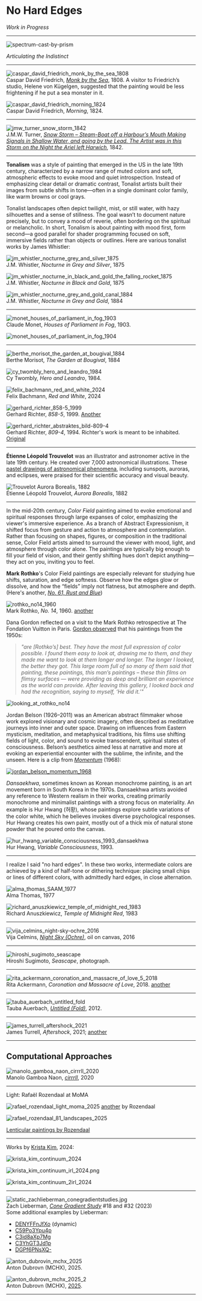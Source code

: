# No Hard Edges

*Work in Progress*

---

![spectrum-cast-by-prism](img/spectrum-cast-by-prism.jpg)

*Articulating the Indistinct*

<!--
An image that *is*, not one that depicts 
a photograph of math
fragment shader programmed as a felt field rather than a rendered object.
resisting literal interpretation
Compositional flatness (or shallow space)
Field-based logic (no hierarchy or figure/ground)
Built from small gestures: dots, strokes, dabs
Light, color, or texture emerge from accumulation
No “image of” — just image
-->


---

![caspar_david_friedrich_monk_by_the_sea_1808](img/caspar_david_friedrich_monk_by_the_sea_1808.jpg)<br />Caspar David Friedrich, [*Monk by the Sea*](https://en.wikipedia.org/wiki/The_Monk_by_the_Sea), 1808. A visitor to Friedrich’s studio, Helene von Kügelgen, suggested that the painting would be less frightening if he put a sea monster in it.![caspar_david_friedrich_morning_1824](img/caspar_david_friedrich_morning_1824.jpg)<br />Caspar David Friedrich, *Morning*, 1824.

---

![jmw_turner_snow_storm_1842](img/jmw_turner_snow_storm_1842.jpg)<br />J.M.W. Turner, [*Snow Storm – Steam-Boat off a Harbour’s Mouth Making Signals in Shallow Water, and going by the Lead. The Artist was in this Storm on the Night the Ariel left Harwich*](https://en.wikipedia.org/wiki/Snow_Storm:_Steam-Boat_off_a_Harbour%27s_Mouth), 1842.



---

**Tonalism** was a style of painting that emerged in the US in the late 19th century, characterized by a narrow range of muted colors and soft, atmospheric effects to evoke mood and quiet introspection. Instead of emphasizing clear detail or dramatic contrast, Tonalist artists built their images from subtle shifts in tone—often in a single dominant color family, like warm browns or cool grays.

Tonalist landscapes often depict twilight, mist, or still water, with hazy silhouettes and a sense of stillness. The goal wasn’t to document nature precisely, but to convey a mood of reverie, often bordering on the spiritual or melancholic. In short, Tonalism is about painting with mood first, form second—a good parallel for shader programming focused on soft, immersive fields rather than objects or outlines. Here are various tonalist works by James Whistler: 

![jm_whistler_nocturne_grey_and_silver_1875](img/jm_whistler_nocturne_grey_and_silver_1875.jpg)<br />J.M. Whistler, *Nocturne in Grey and Silver*, 1875

![jm_whistler_nocturne_in_black_and_gold_the_falling_rocket_1875](img/jm_whistler_nocturne_in_black_and_gold_the_falling_rocket_1875.jpg)<br />J.M. Whistler, *Nocturne in Black and Gold*, 1875

![jm_whistler_nocturne_grey_and_gold_canal_1884](img/jm_whistler_nocturne_grey_and_gold_canal_1884.jpg)<br />J.M. Whistler, *Nocturne in Grey and Gold*, 1884

---

![monet_houses_of_parliament_in_fog_1903](img/monet_houses_of_parliament_in_fog_1903.jpg)<br />Claude Monet, *Houses of Parliament in Fog*, 1903.

![monet_houses_of_parliament_in_fog_1904](img/monet_houses_of_parliament_in_fog_1904.jpg)

---

![berthe_morisot_the_garden_at_bougival_1884](img/berthe_morisot_the_garden_at_bougival_1884.jpg)<br />Berthe Morisot, *The Garden at Bougival*, 1884

![cy_twombly_hero_and_leandro_1984](img/cy_twombly_hero_and_leandro_1984.jpg)<br />Cy Twombly, *Hero and Leandro*, 1984.

![felix_bachmann_red_and_white_2024](img/felix_bachmann_red_and_white_2024.jpg)<br />Felix Bachmann, *Red and White*, 2024

![gerhard_richter_858-5_1999](img/gerhard_richter_858-5_1999.jpg)<br />Gerhard Richter, *858-5*, 1999. [Another](gerhard_richter_858-3_1999.jpg)

![gerhard_richter_abstraktes_bild-809-4](img/gerhard_richter_abstraktes_bild-809-4.jpg)<br />Gerhard Richter, *809-4*, 1994. Richter's work is meant to be inhabited. [Original](img/gerhard_richter_809-4_1994.jpg)


---

**Étienne Léopold Trouvelot** was an illustrator and astronomer active in the late 19th century. He created over 7,000 astronomical illustrations. These [pastel drawings of astronomical phenomena](https://publicdomainreview.org/collection/the-trouvelot-astronomical-drawings-1882/), including sunspots, auroras, and eclipses, were praised for their scientific accuracy and visual beauty.

![Trouvelot Aurora Borealis, 1882](img/etienne_trouvelot_aurora_1882.jpg)<br />Étienne Léopold Trouvelot, *Aurora Borealis*, 1882


---

In the mid-20th century, *Color Field* painting aimed to evoke emotional and spiritual responses through large expanses of color, emphasizing the viewer's immersive experience. As a branch of Abstract Expressionism, it shifted focus from gesture and action to atmosphere and contemplation. Rather than focusing on shapes, figures, or composition in the traditional sense, Color Field artists aimed to surround the viewer with mood, light, and atmosphere through color alone. The paintings are typically big enough to fill your field of vision, and their gently shifting hues don’t depict anything—they act on you, inviting you to feel.

**Mark Rothko**'s Color Field paintings are especially relevant for studying hue shifts, saturation, and edge softness. Observe how the edges glow or dissolve, and how the “fields” imply not flatness, but atmosphere and depth. (Here's another, [*No. 61, Rust and Blue*](img/mark_rothko_no61_rust_and_blue_1953.jpg))

![rothko_no14_1960](img/mark_rothko_no14_1960.jpg)<br />Mark Rothko, *No. 14*, 1960.  [another](img/mark_rothko_no61_rust_and_blue_1953.jpg)

Dana Gordon reflected on a visit to the Mark Rothko retrospective at The Fondation Vuitton in Paris. [Gordon observed](https://www.painters-table.com/synopsis/notes-and-reflections-on-rothko-in-paris/) that his paintings from the 1950s:

> *"are [Rothko’s] best. They have the most full expression of color possible. I found them easy to look at, drawing me to them, and they made me want to look at them longer and longer. The longer I looked, the better they got. This large room full of so many of them said that painting, these paintings, this man’s paintings – these thin films on flimsy surfaces — were providing as deep and brilliant an experience as the world can provide. After leaving this gallery, I looked back and had the recognition, saying to myself, ‘He did it.’"*

![looking_at_rothko_no14](img/looking_at_rothko_no14.jpg)

Jordan Belson (1926–2011) was an American abstract filmmaker whose work explored visionary and cosmic imagery, often described as meditative journeys into inner and outer space. Drawing on influences from Eastern mysticism, meditation, and metaphysical traditions, his films use shifting fields of light, color, and sound to evoke transcendent, spiritual states of consciousness. Belson’s aesthetics aimed less at narrative and more at evoking an experiential encounter with the sublime, the infinite, and the unseen. Here is a clip from [*Momentum*](https://www.youtube.com/watch?v=F2EBAksEoJM&t=77s) (1968):

[![jordan_belson_momentum_1968](img/jordan_belson_momentum_1968.jpg)](https://www.youtube.com/watch?v=F2EBAksEoJM&t=77s)

*Dansaekhwa*, sometimes known as Korean monochrome painting, is an art movement born in South Korea in the 1970s. Dansaekhwa artists avoided any reference to Western realism in their works, creating primarily monochrome and minimalist paintings with a strong focus on materiality. An example is Hur Hwang (허황), whose paintings explore subtle variations of the color white, which he believes invokes diverse psychological responses. Hur Hwang creates his own paint, mostly out of a thick mix of natural stone powder that he poured onto the canvas.

![hur_hwang_variable_consciousness_1993_dansaekhwa](img/hur_hwang_variable_consciousness_1993_dansaekhwa.jpg)<br />Hur Hwang, *Variable Consciousness*, 1993.


---

I realize I said "no hard edges". In these two works, intermediate colors are achieved by a kind of half-tone or dithering technique: placing small chips or lines of different colors, with admittedly hard edges, in close alternation. 

![alma_thomas_SAAM_1977](img/alma_thomas_SAAM_1977.jpg)<br>Alma Thomas, 1977

![richard_anuszkiewicz_temple_of_midnight_red_1983](img/richard_anuszkiewicz_temple_of_midnight_red_1983.jpg)<br />Richard Anuszkiewicz, *Temple of Midnight Red*, 1983


---

![vija_celmins_night-sky-ochre_2016](img/vija_celmins_night-sky-ochre_2016.jpg)<br />Vija Celmins, [*Night Sky (Ochre)*](https://matthewmarks.com/exhibitions/vija-celmins-02-2017/lightbox/works/night-sky-ochre-2016-42137/), oil on canvas, 2016


---

![hiroshi_sugimoto_seascape](img/hiroshi_sugimoto_seascape.jpg)<br />Hiroshi Sugimoto, *Seascape*, photograph.

---

![rita_ackermann_coronation_and_massacre_of_love_5_2018](img/rita_ackermann_coronation_and_massacre_of_love_5_2018.jpg)<br />Rita Ackermann, *Coronation and Massacre of Love*, 2018. [another](img/rita_ackermann_coronation_and_massacre_of_love_3_2018.jpg)

---

![tauba_auerbach_untitled_fold](img/tauba_auerbach_untitled_fold.jpg)<br />
Tauba Auerbach, [*Untitled (Fold)*](https://taubaauerbach.com/view.php?id=376), 2012.

---

![james_turrell_aftershock_2021](img/james_turrell_aftershock_2021.jpg)<br />James Turrell, *Aftershock*, 2021; [another](img/james_turrell_ganzfeld_double_vision_2013.jpg)

---

## Computational Approaches

<!--
![cory_arcangel_photoshop_cs_2017-042](img/cory_arcangel_photoshop_cs_2017-042.jpg)<br />Cory Arcangel, *"Photoshop CS: 84 by 144 inches, 300 DPI, RGB, square pixels, default gradient "Spectrum", mousedown y=12100, x=26340, mouseup y=12100, x=42000; tool "Wand", select y= 12100, x=20000, tolerance=94, contiguous=on; default gradient "Spectrum", mousedown y=24300, x=16320, mouseup y=0, x=16320"*, 2017
-->

![manolo_gamboa_naon_cirrrll_2020](img/manolo_gamboa_naon_cirrrll_2020.jpg)<br />Manolo Gamboa Naon, [*cirrrll*](https://www.behance.net/gallery/95976629/cirrrll), 2020

---

Light: Rafaël Rozendaal at MoMA

![rafael_rozendaal_light_moma_2025](img/rafael_rozendaal_light_moma_2025.jpg)
[another](img/rafael_rozendaal_light_moma_2025_2.jpg) by Rozendaal

![rafael_rozendaal_81_landscapes_2025](img/rafael_rozendaal_81_landscapes_2025.jpg)

[Lenticular paintings by Rozendaal](https://x.com/heft_gallery/status/1943345145887265077)

---

Works by [Krista Kim](https://www.kristakimstudio.com/), 2024:

![krista_kim_continuum_2024](img/krista_kim_continuum_2024.jpg)

![krista_kim_continuum_irl_2024.png](img/krista_kim_continuum_irl_2024.jpg)

![krista_kim_continuum_2irl_2024](img/krista_kim_continuum_2irl_2024.jpg)

---

![static_zachlieberman_conegradientstudies.jpg](img/static_zachlieberman_conegradientstudies.jpg)<br />Zach Lieberman, [*Cone Gradient Study*](https://verse.works/series/color-gradient-study-by-zach-lieberman) #18 and #32 (2023)<br />Some additional examples by Lieberman: 

* [DENYFFnJfXo](https://www.instagram.com/zach.lieberman/reel/DENYFFnJfXo/) (dynamic)
* [C59Po3Ypu4p](https://www.instagram.com/zach.lieberman/p/C59Po3Ypu4p/?img_index=5)
* [C3id8aXp7Mg](https://www.instagram.com/zach.lieberman/p/C3id8aXp7Mg/?img_index=1)
* [C3YhGT3Jd1p](https://www.instagram.com/zach.lieberman/p/C3YhGT3Jd1p/?img_index=1)
* [DGPf6PNsXQ-](https://www.instagram.com/zach.lieberman/p/DGPf6PNsXQ-/?img_index=1)

![anton_dubrovin_mchx_2025](img/anton_dubrovin_mchx_2025.jpg)<br />Anton Dubrovn (MCHX), 2025.

![anton_dubrovn_mchx_2025_2](img/anton_dubrovn_mchx_2025_2.jpg)<br />Anton Dubrovn (MCHX), [2025](https://www.instagram.com/p/DNSeYfRMyrV/?img_index=1).

<!-- 
![light_doesn't_bend_that_way_lars_wander](img/light_doesn't_bend_that_way_lars_wander.jpg)<br />Lars Wander, [Light Doesn't Bend that Way](https://larswander.com/art/light-doesnt-bend-that-way/), 2023.
-->



---

<!--

https://x.com/XorDev/status/1927869795304669566

---

https://www.ruxandra-duru.com/work/gradients-soft-boundaries

https://medium.com/design-bootcamp/color-gradients-and-blurry-boundaries-f1739003b955

https://design.google/library/color-theory-ruxandra-duru



---

* https://mini.gmshaders.com/p/decoding-phosphor
* https://tympanus.net/codrops/2025/06/23/modeling-the-world-in-280-characters/
* https://twigl.app/?ol=true&ss=-OV-iPL4DQkXYW-ABUrV
* https://twigl.app/?ol=true&ss=-OURN9GfEmqqTAhL71vg
* https://bsky.app/profile/xordev.com/post/3lqqqeecldk2a

-->